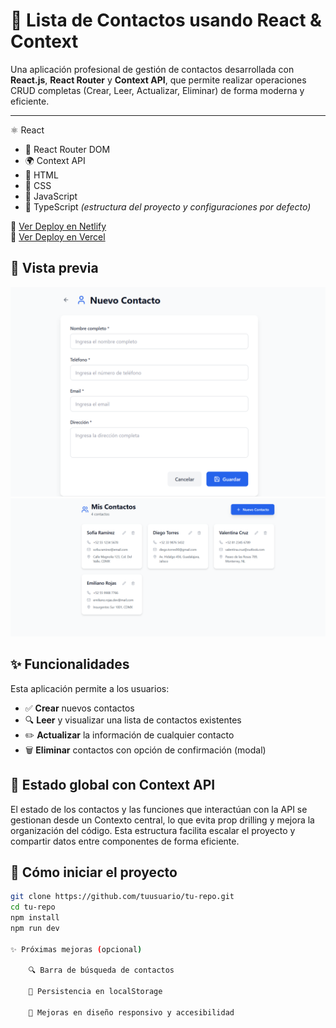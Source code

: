 # 📒 Lista de Contactos usando React & Context

Una aplicación profesional de gestión de contactos desarrollada con **React.js**, **React Router** y **Context API**, que permite realizar operaciones CRUD completas (Crear, Leer, Actualizar, Eliminar) de forma moderna y eficiente.

---

 ⚛️ React
- 🎯 React Router DOM
- 🌍 Context API
- 🧪 HTML
- 🎨 CSS
- 🧠 JavaScript
- 🧩 TypeScript *(estructura del proyecto y configuraciones por defecto)*


🔗 [Ver Deploy en Netlify](https://listasdecontactosbootcamprj.netlify.app/)  
🔗 [Ver Deploy en Vercel](https://listadecontactosbootcamp-lskt.vercel.app/)

## 👀 Vista previa

![Vista previa 1](https://github.com/PatsyBarcena/listasdecontactosbootcampRJ/blob/main/listadecontactosvistaprevia1.png)
![Vista previa 2](https://github.com/PatsyBarcena/listasdecontactosbootcampRJ/blob/main/listadecontactosvistaprevia2.png)

## ✨ Funcionalidades

Esta aplicación permite a los usuarios:

- ✅ **Crear** nuevos contactos
- 🔍 **Leer** y visualizar una lista de contactos existentes
- ✏️ **Actualizar** la información de cualquier contacto
- 🗑️ **Eliminar** contactos con opción de confirmación (modal)

## 🧠 Estado global con Context API

El estado de los contactos y las funciones que interactúan con la API se gestionan desde un Contexto central, lo que evita prop drilling y mejora la organización del código. Esta estructura facilita escalar el proyecto y compartir datos entre componentes de forma eficiente.

## 🚀 Cómo iniciar el proyecto

```bash
git clone https://github.com/tuusuario/tu-repo.git
cd tu-repo
npm install
npm run dev

✨ Próximas mejoras (opcional)

    🔍 Barra de búsqueda de contactos

    💾 Persistencia en localStorage

    🎨 Mejoras en diseño responsivo y accesibilidad


